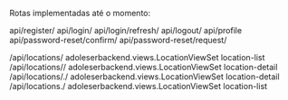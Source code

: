 Rotas implementadas até o momento:


api/register/
api/login/
api/login/refresh/
api/logout/
api/profile
api/password-reset/confirm/
api/password-reset/request/

/api/locations/ adoleserbackend.views.LocationViewSet   location-list
/api/locations/<pk>/    adoleserbackend.views.LocationViewSet   location-detail
/api/locations/<pk>\.<format>/  adoleserbackend.views.LocationViewSet   location-detail
/api/locations\.<format>/       adoleserbackend.views.LocationViewSet   location-list
